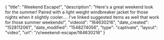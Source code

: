 {
    "title": "Weekend Escape!",
    "description": "Here's a great weekend look for the summer! Paired with a light weight windbreaker jacket for those nights when it slightly cooler....  I've linked suggested items as well that work for those summer weekends!",
    "videoid": "164630216",
    "date_created": "1528112061",
    "date_modified": "1548274056",
    "type": "captivate",
    "layout": "video",
    "url": "\/v\/weekend-escape\/164630216"
}